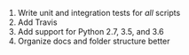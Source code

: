 1. Write unit and integration tests for *all* scripts
1. Add Travis
1. Add support for Python 2.7, 3.5, and 3.6
1. Organize docs and folder structure better
